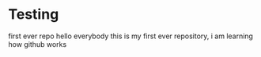 # Testing
first ever repo
hello everybody
this is my first ever repository, i am learning how github works
